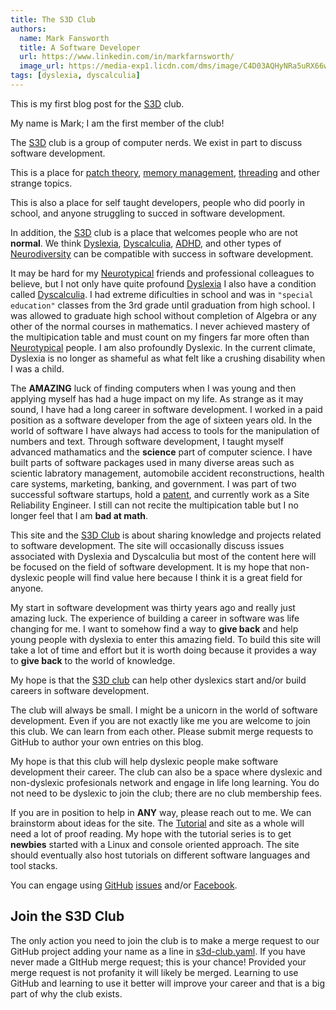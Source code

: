 ```yaml
---
title: The S3D Club
authors:
  name: Mark Fansworth
  title: A Software Developer
  url: https://www.linkedin.com/in/markfarnsworth/
  image_url: https://media-exp1.licdn.com/dms/image/C4D03AQHyNRa5uRX66w/profile-displayphoto-shrink_800_800/0/1610824372979?e=1668643200&v=beta&t=SAlTxYvkFXlzAtS6_vpEo044gkUMJgCNarUoolBqvEc
tags: [dyslexia, dyscalculia]
---
```


This is my first blog post for the [S3D](./) club.

My name is Mark; I am the first member of the club!

The [S3D](./) club is a group of computer nerds. We exist in part to discuss software
development.

This is a place for [patch
theory](https://zims-en.kiwix.campusafrica.gos.orange.com/wikibooks_en_all_maxi/A/Understanding_Darcs/Patch_theory),
[memory management](https://en.wikipedia.org/wiki/Tracing_garbage_collection),
[threading](https://web.mit.edu/6.031/www/fa17/classes/20-thread-safety/) and
other strange topics.

This is also a place for self taught developers, people who did poorly in
school, and anyone struggling to succed in software development.

In addition, the [S3D](/) club is a place that welcomes people who are not
**normal**. We think [Dyslexia](https://en.wikipedia.org/wiki/Dyslexia),
[Dyscalculia](https://en.wikipedia.org/wiki/Dyscalculia),
[ADHD](https://en.wikipedia.org/wiki/Attention_deficit_hyperactivity_disorder),
and other types of
[Neurodiversity](https://en.wikipedia.org/wiki/Autism_rights_movement) can be
compatible with success in software development.

It may be hard for my
[Neurotypical](https://en.wikipedia.org/wiki/Neurotypical) friends and
professional colleagues to believe, but I not only have quite profound
[Dyslexia](https://en.wikipedia.org/wiki/Dyslexia) I also have a condition
called [Dyscalculia](https://en.wikipedia.org/wiki/Dyscalculia). I had extreme
dificulties in school and was in `"special education"` classes from the 3rd
grade until graduation from high school. I was allowed to graduate high school
without completion of Algebra or any other of the normal courses in
mathematics. I never achieved mastery of the multipication table and must
count on my fingers far more often than
[Neurotypical](https://en.wikipedia.org/wiki/Neurotypical) people. I am also
profoundly Dyslexic. In the current climate, Dyslexia is no longer as shameful
as what felt like a crushing disability when I was a child.

The **AMAZING** luck of finding computers when I was young and then applying
myself has had a huge impact on my life. As strange as it may sound, I have had
a long career in software development.  I worked in a paid position as a
software developer from the age of sixteen years old. In the world of software
I have always had access to tools for the manipulation of numbers and text.
Through software development, I taught myself advanced mathamatics and the
**science** part of computer science. I have built parts of software packages
used in many diverse areas such as scientic labratory management, automobile
accident reconstructions, health care systems, marketing, banking, and
government. I was part of two successful software startups, hold a
[patent](https://patents.google.com/patent/US8869029), and currently work as a
Site Reliability Engineer. I still can not recite the multipication table but I
no longer feel that I am **bad at math**.

This site and the [S3D Club](/) is about sharing knowledge and projects related
to software development. The site will occasionally discuss issues associated
with Dyslexia and Dyscalculia but most of the content here will be focused on
the field of software development. It is my hope that non-dyslexic people will
find value here because I think it is a great field for anyone.

My start in software development was thirty years ago and really just amazing
luck. The experience of building a career in software was life changing for me.
I want to somehow find a way to **give back** and help young people with
dyslexia to enter this amazing field.  To build this site will take a lot of
time and effort but it is worth doing because it provides a way to **give
back** to the world of knowledge.

My hope is that the [S3D club](/) can help other dyslexics start and/or build
careers in software development.

The club will always be small. I might be a unicorn in the world of software
development.  Even if you are not exactly like me you are welcome to join this
club. We can learn from each other. Please submit merge requests to GitHub to
author your own entries on this blog.

My hope is that this club will help dyslexic people make software development
their career. The club can also be a space where dyslexic and non-dyslexic
profesionals network and engage in life long learning.  You do not need to be
dyslexic to join the club; there are no club membership fees.

If you are in position to help in **ANY** way, please reach out to me. We can
brainstorm about ideas for the site. The [Tutorial](/docs/category/tutorial)
and site as a whole will need a lot of proof reading. My hope with the tutorial
series is to get **newbies** started with a Linux and console oriented
approach. The site should eventually also host tutorials on different software
languages and tool stacks.

You can engage using [GitHub](https://github.com/s3d-club/s3d-website)
[issues](https://github.com/s3d-club/s3d-website/issues) and/or
[Facebook](https://www.facebook.com/mark.farnsworth.v2/).

## Join the S3D Club
The only action you need to join the club is to make a merge request to our
GitHub project adding your name as a line in
[s3d-club.yaml](https://github.com/s3d-club/s3d-website/blob/main/s3d-club.yaml).
If you have never made a GItHub merge request; this is your chance! Provided
your merge request is not profanity it will likely be merged. Learning to use
GitHub and learning to use it better will improve your career and that is a big
part of why the club exists.
